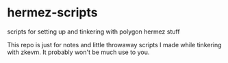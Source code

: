 # hermez-scripts
scripts for setting up and tinkering with polygon hermez stuff

This repo is just for notes and little throwaway scripts I made while tinkering with zkevm.
It probably won't be much use to you.
